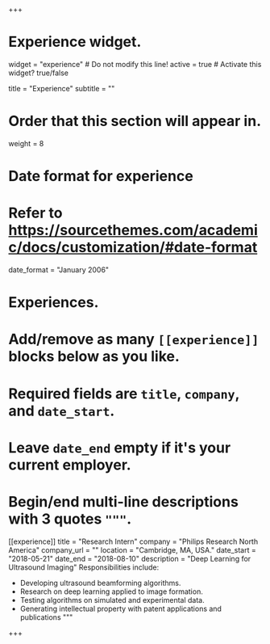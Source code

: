 +++
# Experience widget.
widget = "experience"  # Do not modify this line!
active = true  # Activate this widget? true/false

title = "Experience"
subtitle = ""

# Order that this section will appear in.
weight = 8

# Date format for experience
#   Refer to https://sourcethemes.com/academic/docs/customization/#date-format
date_format = "January 2006"

# Experiences.
#   Add/remove as many `[[experience]]` blocks below as you like.
#   Required fields are `title`, `company`, and `date_start`.
#   Leave `date_end` empty if it's your current employer.
#   Begin/end multi-line descriptions with 3 quotes `"""`.
[[experience]]
  title = "Research Intern"
  company = "Philips Research North America"
  company_url = ""
  location = "Cambridge, MA, USA."
  date_start = "2018-05-21"
  date_end = "2018-08-10"
  description = "Deep Learning for Ultrasound Imaging"
  Responsibilities include:
  
  * Developing ultrasound beamforming algorithms.
  * Research on deep learning applied to image formation.
  * Testing algorithms on simulated and experimental data.
  * Generating intellectual property with patent applications and publications
  """

+++
